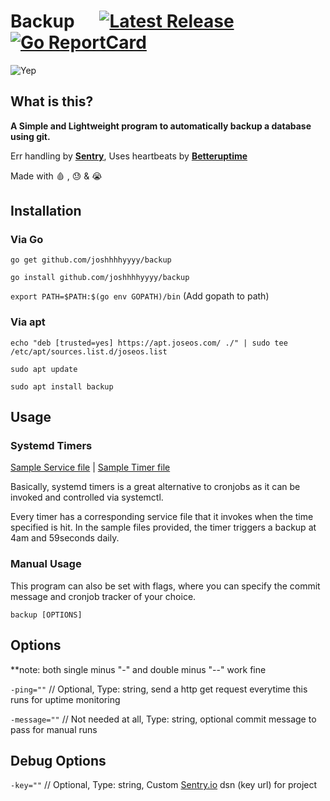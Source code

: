 # Backup &nbsp; &nbsp; &nbsp;[![Latest Release](https://img.shields.io/github/release/joshhhhyyyy/Backup.svg)](https://github.com/joshhhhyyyy/Backup/releases)      [![Go ReportCard](https://goreportcard.com/badge/joshhhhyyyy/Backup)](https://goreportcard.com/report/joshhhhyyyy/Backup)
![Yep](https://socialify.git.ci/joshhhhyyyy/Backup/image?descriptionEditable=backup%20a%20database%20using%20git.%20Err%20handling%20by%20Sentry%2C%20Reporting%20by%20Betteruptime.%20Made%20with%20%F0%9F%A9%B8%20%2C%20%F0%9F%98%93%20%26%20%F0%9F%98%AD&font=Source%20Code%20Pro&language=1&owner=1&pattern=Overlapping%20Hexagons&theme=Dark)

## What is this?
**A Simple and Lightweight program to automatically backup a database using git.**

Err handling by **[Sentry](sentry.io)**, Uses heartbeats by **[Betteruptime](https://betteruptime.com)** 

Made with 🩸 , 😓 &amp; 😭

## Installation
### Via Go
```go get github.com/joshhhhyyyy/backup```

```go install github.com/joshhhhyyyy/backup```

```export PATH=$PATH:$(go env GOPATH)/bin``` (Add gopath to path)

### Via apt
```echo "deb [trusted=yes] https://apt.joseos.com/ ./" | sudo tee /etc/apt/sources.list.d/joseos.list```

```sudo apt update```

```sudo apt install backup```

## Usage
### Systemd Timers
[Sample Service file](https://github.com/storageroom/storage/blob/main/linux/systemd/flexgit.service) | [Sample Timer file](https://github.com/storageroom/storage/blob/main/linux/systemd/flexgit.timer)

Basically, systemd timers is a great alternative to cronjobs as it can be invoked and controlled via systemctl.

Every timer has a corresponding service file that it invokes when the time specified is hit. In the sample files provided, the timer triggers a backup at 4am and 59seconds daily.

### Manual Usage
This program can also be set with flags, where you can specify the commit message and cronjob tracker of your choice.

```backup [OPTIONS]```

## Options
**note: both single minus "-" and double minus "--" work fine

```-ping=""``` // Optional, Type: string, send a http get request everytime this runs for uptime monitoring 

```-message=""``` // Not needed at all, Type: string, optional commit message to pass for manual runs

## Debug Options

```-key=""``` // Optional, Type: string, Custom [Sentry.io](sentry.io) dsn (key url) for project

